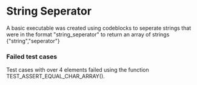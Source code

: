 # String Seperator
A basic executable was created using codeblocks to seperate strings that were in the format "string_seperator" to return an array of strings {"string","seperator"}
### Failed test cases
Test cases with over 4 elements failed using the function TEST_ASSERT_EQUAL_CHAR_ARRAY().

